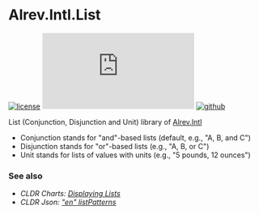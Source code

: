 ﻿# Alrev.Intl.List

[![license](https://img.shields.io/github/license/pointnet/alrev-intl)](../../LICENSE)
[![nuget](https://img.shields.io/nuget/v/Alrev.Intl.List)](https://www.nuget.org/packages/Alrev.Intl.List/)
[![github](https://img.shields.io/endpoint?url=https://gist.githubusercontent.com/pointnet/8738e44902f9f103575dfa796d42fa73/raw/Alrev.Intl.List.json)](https://github.com/pointnet/alrev-intl/packages/728870)

List (Conjunction, Disjunction and Unit) library of [Alrev.Intl](../../../../)

- Conjunction stands for "and"-based lists (default, e.g., "A, B, and C")
- Disjunction stands for "or"-based lists (e.g., "A, B, or C")
- Unit stands for lists of values with units (e.g., "5 pounds, 12 ounces")

### See also

- _CLDR Charts: [Displaying Lists](https://unicode-org.github.io/cldr-staging/charts/39/by_type/miscellaneous.displaying_lists.html)_
- _CLDR Json: ["en" listPatterns](https://github.com/unicode-org/cldr-json/blob/master/cldr-json/cldr-misc-full/main/en/listPatterns.json)_